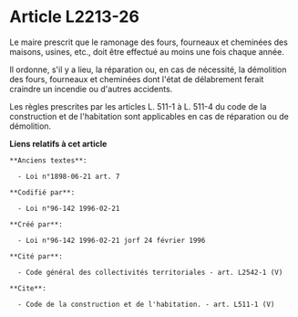 # Article L2213-26

Le maire prescrit que le ramonage des fours, fourneaux et cheminées des maisons, usines, etc., doit être effectué au moins
une fois chaque année. 

Il ordonne, s'il y a lieu, la réparation ou, en cas de nécessité, la démolition des fours, fourneaux et cheminées dont l'état
de délabrement ferait craindre un incendie ou d'autres accidents. 

Les règles prescrites par les articles L. 511-1 à L. 511-4 du code de la construction et de l'habitation sont applicables en
cas de réparation ou de démolition.

**Liens relatifs à cet article**

	**Anciens textes**:

	  - Loi n°1898-06-21 art. 7

	**Codifié par**:

	  - Loi n°96-142 1996-02-21

	**Créé par**:

	  - Loi n°96-142 1996-02-21 jorf 24 février 1996

	**Cité par**:

	  - Code général des collectivités territoriales - art. L2542-1 (V)

	**Cite**:

	  - Code de la construction et de l'habitation. - art. L511-1 (V)
